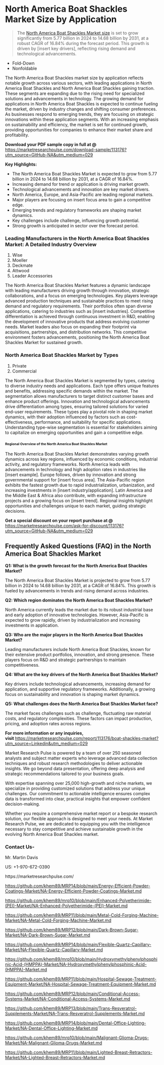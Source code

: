 <h1>North America Boat Shackles Market&nbsp;Size by Application</h1><blockquote><p>The <a href="https://marketresearchpulse.com/download-sample/113176?utm_source=GitHub-NA&amp;utm_medium=029">North America Boat Shackles Market size</a> is set to grow significantly from 5.77 billion in 2024 to 14.68 billion by 2031, at a robust CAGR of 16.84% during the forecast period. This growth is driven by [insert key drivers], reflecting rising demand and technological advancements.</p></blockquote><ul><li>Fold-Down<li> Nonfoldable</li></ul><p>The North America Boat Shackles market size by application reflects notable growth across various sectors, with leading applications in North America Boat Shackles and North America Boat Shackles gaining traction. These segments are expanding due to the rising need for specialized solutions and advancements in technology. The growing demand for applications in North America Boat Shackles is expected to continue fueling the market, driven by industry changes and shifting consumer preferences. As businesses respond to emerging trends, they are focusing on strategic innovations within these application segments. With an increasing emphasis on sustainability and efficiency, the market is set for continued growth, providing opportunities for companies to enhance their market share and profitability.</p><p><strong>Download your PDF sample copy in full at @ </strong><a href="https://marketresearchpulse.com/download-sample/113176?utm_source=GitHub-NA&amp;utm_medium=029">https://marketresearchpulse.com/download-sample/113176?utm_source=GitHub-NA&amp;utm_medium=029</a></p><p><strong>Key Highlights: </strong></p><ul><li>The North America Boat Shackles Market is expected to grow from 5.77 billion in 2024 to 14.68 billion by 2031, at a CAGR of 16.84%.</li><li>Increasing demand for trend or application is driving market growth.</li><li>Technological advancements and innovation are key market drivers.</li><li>North America, Europe, and Asia-Pacific are leading regional markets.</li><li>Major players are focusing on insert focus area to gain a competitive edge.</li><li>Emerging trends and regulatory frameworks are shaping market dynamics.</li><li>Key challenges include challenge, influencing growth potential.</li><li>Strong growth is anticipated in sector over the forecast period.</li></ul><h3>Leading Manufacturers in the North America Boat Shackles Market: A Detailed Industry Overview</h3><ol><li>Wise</li><li>Moeller</li><li>Deckmate</li><li>Attwood</li><li>Leader Accessories</li></ol><div class="flex max-w-full flex-col flex-grow"><div class="min-h-8 text-message flex w-full flex-col items-end gap-2 whitespace-normal break-words [.text-message+&amp;]:mt-5" dir="auto" data-message-author-role="assistant" data-message-id="fd8432e4-4910-450d-b182-61b7bfb0a01f" data-message-model-slug="gpt-4o"><div class="flex w-full flex-col gap-1 empty:hidden first:pt-[3px]"><div class="markdown prose w-full break-words dark:prose-invert light"><p>The North America Boat Shackles Market features a dynamic landscape with leading manufacturers driving growth through innovation, strategic collaborations, and a focus on emerging technologies. Key players leverage advanced production techniques and sustainable practices to meet rising demand and regulatory requirements. Their portfolios often span diverse applications, catering to industries such as [insert industries]. Competitive differentiation is achieved through continuous investment in R&amp;D, enabling the development of innovative products that address evolving customer needs. Market leaders also focus on expanding their footprint via acquisitions, partnerships, and distribution networks. This competitive environment fosters advancements, positioning the North America Boat Shackles Market for sustained growth.</p></div></div></div></div><h3>North America Boat Shackles Market by Types</h3><ol><li>Private<li> Commercial</li></ol><div class="flex max-w-full flex-col flex-grow"><div class="min-h-8 text-message flex w-full flex-col items-end gap-2 whitespace-normal break-words [.text-message+&amp;]:mt-5" dir="auto" data-message-author-role="assistant" data-message-id="084470be-0bb7-4664-bddf-5156b4f41249" data-message-model-slug="gpt-4o-mini"><div class="flex w-full flex-col gap-1 empty:hidden first:pt-[3px]"><div class="markdown prose w-full break-words dark:prose-invert light"><p>The North America Boat Shackles Market is segmented by types, catering to diverse industry needs and applications. Each type offers unique features and benefits, addressing specific demands within the market. The segmentation allows manufacturers to target distinct customer bases and enhance product offerings. Innovation and technological advancements drive differentiation among types, ensuring tailored solutions for varied end-user requirements. These types play a pivotal role in shaping market dynamics, with their adoption influenced by factors such as cost-effectiveness, performance, and suitability for specific applications. Understanding type-wise segmentation is essential for stakeholders aiming to capitalize on emerging opportunities and gain a competitive edge.</p></div></div></div></div><h3><span style="font-size: 11px;">Regional Overview of the North America Boat Shackles Market</span></h3><div class="flex max-w-full flex-col flex-grow"><div class="min-h-8 text-message flex w-full flex-col items-end gap-2 whitespace-normal break-words [.text-message+&amp;]:mt-5" dir="auto" data-message-author-role="assistant" data-message-id="e9038762-ce64-4e30-91c9-9bd413514231" data-message-model-slug="gpt-4o-mini"><div class="flex w-full flex-col gap-1 empty:hidden first:pt-[3px]"><div class="markdown prose w-full break-words dark:prose-invert light"><p>The North America Boat Shackles Market demonstrates varying growth dynamics across key regions, influenced by economic conditions, industrial activity, and regulatory frameworks. North America leads with advancements in technology and high adoption rates in industries like [insert example]. Europe follows, driven by innovation and strong governmental support for [insert focus area]. The Asia-Pacific region exhibits the fastest growth due to rapid industrialization, urbanization, and increasing investments in [insert industry/application]. Latin America and the Middle East &amp; Africa also contribute, with expanding infrastructure projects and a growing focus on [insert trend]. Regional insights highlight opportunities and challenges unique to each market, guiding strategic decisions.</p></div></div></div></div><p><strong>Get a special discount on your report purchase at @ </strong><a href="https://marketresearchpulse.com/ask-for-discount/113176?utm_source=GitHub-NA&amp;utm_medium=029">https://marketresearchpulse.com/ask-for-discount/113176?utm_source=GitHub-NA&amp;utm_medium=029</a></p><h2>Frequently Asked Questions (FAQ) in the North America Boat Shackles Market</h2><p><strong>Q1: What is the growth forecast for the North America Boat Shackles Market?</strong></p><p>The North America Boat Shackles Market is projected to grow from 5.77 billion in 2024 to 14.68 billion by 2031, at a CAGR of 16.84%. This growth is fueled by advancements in trends and rising demand across industries.</p><p><strong>Q2: Which region dominates the North America Boat Shackles Market?</strong></p><p>North America currently leads the market due to its robust industrial base and early adoption of innovative technologies. However, Asia-Pacific is expected to grow rapidly, driven by industrialization and increasing investments in application.</p><p><strong>Q3: Who are the major players in the North America Boat Shackles Market?</strong></p><p>Leading manufacturers include North America Boat Shackles, known for their extensive product portfolios, innovation, and strong presence. These players focus on R&amp;D and strategic partnerships to maintain competitiveness.</p><p><strong>Q4: What are the key drivers of the North America Boat Shackles Market?</strong></p><p>Key drivers include technological advancements, increasing demand for application, and supportive regulatory frameworks. Additionally, a growing focus on sustainability and innovation is shaping market dynamics.</p><p><strong>Q5: What challenges does the North America Boat Shackles Market face?</strong></p><p>The market faces challenges such as challenge, fluctuating raw material costs, and regulatory complexities. These factors can impact production, pricing, and adoption rates across regions.</p><p><strong>For more information or any inquiries, visit&nbsp;</strong><a href="https://marketresearchpulse.com/report/113176/boat-shackles-market?utm_source=Linkedin&utm_medium=029">https://marketresearchpulse.com/report/113176/boat-shackles-market?utm_source=Linkedin&utm_medium=029</a></p><p>Market Research Pulse is powered by a team of over 250 seasoned analysts and subject matter experts who leverage advanced data collection techniques and robust research methodologies to deliver actionable insights. We go beyond data presentation, offering deep analysis and strategic recommendations tailored to your business goals.</p><p>With expertise spanning over 25,000 high-growth and niche markets, we specialize in providing customized solutions that address your unique challenges. Our commitment to actionable intelligence ensures complex data is transformed into clear, practical insights that empower confident decision-making.</p><p>Whether you require a comprehensive market report or a bespoke research solution, our flexible approach is designed to meet your needs. At Market Research Pulse, we are dedicated to equipping you with the intelligence necessary to stay competitive and achieve sustainable growth in the evolving North America Boat Shackles market.</p><h3><strong>Contact Us-</strong></h3><p>Mr. Martin Davis</p><p>US: +1-970-672-0390</p><p>https://marketresearchpulse.com/</p><p><a href="https://github.com/khem89/MRP14/blob/main/Energy-Efficient-Powder-Coatings-Market/NA-Energy-Efficient-Powder-Coatings-Market.md">https://github.com/khem89/MRP14/blob/main/Energy-Efficient-Powder-Coatings-Market/NA-Energy-Efficient-Powder-Coatings-Market.md</a></p><p><a href="https://github.com/khem89/mrp10/blob/main/Enhanced-Polyetherimide-(PEI)-Market/NA-Enhanced-Polyetherimide-(PEI)-Market.md">https://github.com/khem89/mrp10/blob/main/Enhanced-Polyetherimide-(PEI)-Market/NA-Enhanced-Polyetherimide-(PEI)-Market.md</a></p><p><a href="https://github.com/khem89/MRP11/blob/main/Metal-Cold-Forging-Machine-Market/NA-Metal-Cold-Forging-Machine-Market.md">https://github.com/khem89/MRP11/blob/main/Metal-Cold-Forging-Machine-Market/NA-Metal-Cold-Forging-Machine-Market.md</a></p><p><a href="https://github.com/khem89/MRP12/blob/main/Dark-Brown-Sugar-Market/NA-Dark-Brown-Sugar-Market.md">https://github.com/khem89/MRP12/blob/main/Dark-Brown-Sugar-Market/NA-Dark-Brown-Sugar-Market.md</a></p><p><a href="https://github.com/khem89/MRP14/blob/main/Flexible-Quartz-Capillary-Market/NA-Flexible-Quartz-Capillary-Market.md">https://github.com/khem89/MRP14/blob/main/Flexible-Quartz-Capillary-Market/NA-Flexible-Quartz-Capillary-Market.md</a></p><p><a href="https://github.com/khem89/mrp10/blob/main/Hydroxymethylphenylphosphinic-Acid-(HMPPA)-Market/NA-Hydroxymethylphenylphosphinic-Acid-(HMPPA)-Market.md">https://github.com/khem89/mrp10/blob/main/Hydroxymethylphenylphosphinic-Acid-(HMPPA)-Market/NA-Hydroxymethylphenylphosphinic-Acid-(HMPPA)-Market.md</a></p><p><a href="https://github.com/khem89/MRP11/blob/main/Hospital-Sewage-Treatment-Equipment-Market/NA-Hospital-Sewage-Treatment-Equipment-Market.md">https://github.com/khem89/MRP11/blob/main/Hospital-Sewage-Treatment-Equipment-Market/NA-Hospital-Sewage-Treatment-Equipment-Market.md</a></p><p><a href="https://github.com/khem89/MRP12/blob/main/Conditional-Access-Systems-Market/NA-Conditional-Access-Systems-Market.md">https://github.com/khem89/MRP12/blob/main/Conditional-Access-Systems-Market/NA-Conditional-Access-Systems-Market.md</a></p><p><a href="https://github.com/khem89/MRP13/blob/main/Trans-Resveratrol-Supplements-Market/NA-Trans-Resveratrol-Supplements-Market.md">https://github.com/khem89/MRP13/blob/main/Trans-Resveratrol-Supplements-Market/NA-Trans-Resveratrol-Supplements-Market.md</a></p><p><a href="https://github.com/khem89/MRP14/blob/main/Dental-Office-Lighting-Market/NA-Dental-Office-Lighting-Market.md">https://github.com/khem89/MRP14/blob/main/Dental-Office-Lighting-Market/NA-Dental-Office-Lighting-Market.md</a></p><p><a href="https://github.com/khem89/mrp10/blob/main/Malignant-Glioma-Drugs-Market/NA-Malignant-Glioma-Drugs-Market.md">https://github.com/khem89/mrp10/blob/main/Malignant-Glioma-Drugs-Market/NA-Malignant-Glioma-Drugs-Market.md</a></p><p><a href="https://github.com/khem89/MRP11/blob/main/Lighted-Breast-Retractors-Market/NA-Lighted-Breast-Retractors-Market.md">https://github.com/khem89/MRP11/blob/main/Lighted-Breast-Retractors-Market/NA-Lighted-Breast-Retractors-Market.md</a></p>
